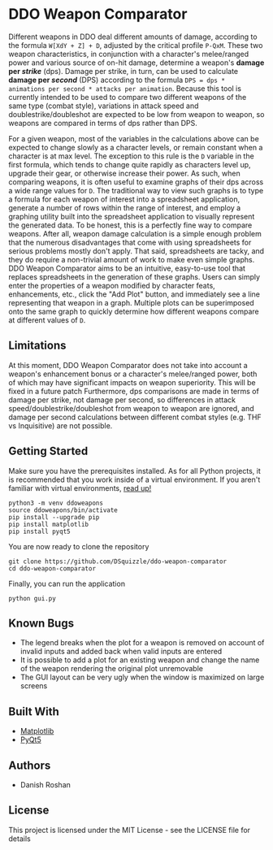 # DDO Weapon Comparator
Different weapons in DDO deal different amounts of damage, according to the formula `W[XdY + Z] + D`, adjusted by the critical profile `P-QxM`. These two weapon characteristics, in conjunction with a character's melee/ranged power and various source of on-hit damage, determine a weapon's **damage per _strike_** (dps). Damage per strike, in turn, can be used to calculate **damage per _second_** (DPS) according to the formula `DPS = dps * animations per second * attacks per animation`. Because this tool is currently intended to be used to compare two different weapons of the same type (combat style), variations in attack speed and doublestrike/doubleshot are expected to be low from weapon to weapon, so weapons are compared in terms of  dps rather than DPS.

For a given weapon, most of the variables in the calculations above can be expected to change slowly as a character levels, or remain constant when a character is at max level. The exception to this rule is the `D` variable in the first formula, which tends to change quite rapidly as characters level up, upgrade their gear, or otherwise increase their power. As such, when comparing weapons, it is often useful to examine graphs of their dps across a wide range values for `D`. The traditional way to view such graphs is to type a formula for each weapon of interest into a spreadsheet application, generate a number of rows within the range of interest, and employ a graphing utility built into the spreadsheet application to visually represent the generated data. To be honest, this is a perfectly fine way to compare weapons. After all, weapon damage calculation is a simple enough problem that the numerous disadvantages that come with using spreadsheets for serious problems mostly don't apply. That said, spreadsheets are tacky, and they do require a non-trivial amount of work to make even simple graphs. DDO Weapon Comparator aims to be an intuitive, easy-to-use tool that replaces spreadsheets in the generation of these graphs. Users can simply enter the properties of a weapon modified by character feats, enhancements, etc., click the "Add Plot" button, and immediately see a line representing that weapon in a graph. Multiple plots can be superimposed onto the same graph to quickly determine how different weapons compare at different values of `D`.

## Limitations
At this moment, DDO Weapon Comparator does not take into account a weapon's enhancement bonus or a character's melee/ranged power, both of which may have significant impacts on weapon superiority. This will be fixed in a future patch Furthermore, dps comparisons are made in terms of damage per strike, not damage per second, so differences in attack speed/doublestrike/doubleshot from weapon to weapon are ignored, and damage per second calculations between different combat styles (e.g. THF vs Inquisitive) are not possible.

## Getting Started
Make sure you have the prerequisites installed. As for all Python projects, it is recommended that you work inside of a virtual environment. If you aren't familiar with virtual environments, [read up!](https://realpython.com/python-virtual-environments-a-primer/)
```
python3 -m venv ddoweapons
source ddoweapons/bin/activate
pip install --upgrade pip
pip install matplotlib
pip install pyqt5
```
You are now ready to clone the repository
```
git clone https://github.com/DSquizzle/ddo-weapon-comparator
cd ddo-weapon-comparator
```
Finally, you can run the application
```
python gui.py
```

## Known Bugs
* The legend breaks when the plot for a weapon is removed on account of invalid inputs and added back when valid inputs are entered
* It is possible to add a plot for an existing weapon and change the name of the weapon rendering the original plot unremovable
* The GUI layout can be very ugly when the window is maximized on large screens

## Built With
* [Matplotlib](https://matplotlib.org/)
* [PyQt5](https://www.riverbankcomputing.com/software/pyqt/)

## Authors
* Danish Roshan

## License
This project is licensed under the MIT License - see the LICENSE file for details
